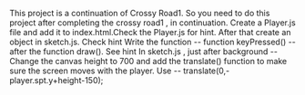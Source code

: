 This project is a continuation of Crossy Road1. So you need to do this project after completing the crossy road1 , in continuation.
Create a Player.js file and add it to index.html.Check the Player.js for hint.
After that create an object in sketch.js. Check hint
Write the function -- function keyPressed() -- after the function draw(). See hint
In sketch.js , just after background -- Change the canvas height to 700 and add the translate() function to make sure the screen moves with the player. Use -- translate(0,-player.spt.y+height-150);

